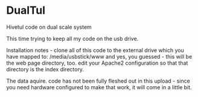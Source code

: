 # DualTul
Hivetul code on dual scale system

This time trying to keep all my code on the usb drive.

Installation notes - 
clone all of this code to the external drive which you have mapped to:
/media/usbstick/www
and yes, you guessed - this will be the web page directory, too.
edit your Apache2 configuration so that that directory is the index directory.

The data aquire. code has not been fully fleshed out in this upload - since you need hardware configured to make that work, it will come in a little bit.
